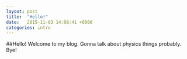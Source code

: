 ```yaml
---
layout: post
title:  "Hello!"
date:   2015-11-03 14:08:41 +0000
categories: intro
---
```

##Hello!
Welcome to my blog. Gonna talk about physics things probably. Bye!

